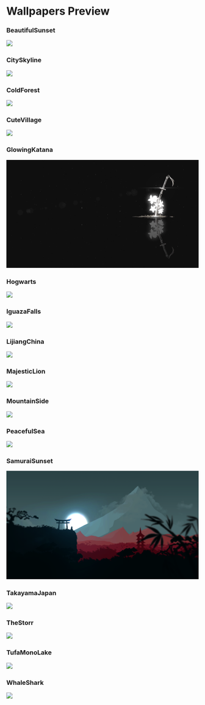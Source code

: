 # Wallpapers Preview

### BeautifulSunset
![](BeautifulSunset.png)

### CitySkyline
![](CitySkyline.png)

### ColdForest
![](ColdForest.png)

### CuteVillage
![](CuteVillage.png)

### GlowingKatana
![](GlowingKatana.png)

### Hogwarts
![](Hogwarts.png)

### IguazaFalls
![](IguazaFalls.png)

### LijiangChina
![](LijiangChina.png)

### MajesticLion
![](MajesticLion.png)

### MountainSide
![](MountainSide.png)

### PeacefulSea
![](PeacefulSea.png)

### SamuraiSunset
![](SamuraiSunset.png)

### TakayamaJapan
![](TakayamaJapan.png)

### TheStorr
![](TheStorr.png)

### TufaMonoLake
![](TufaMonoLake.png)

### WhaleShark
![](WhaleShark.png)

